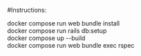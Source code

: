 #Instructions:

docker compose run web bundle install <br /> 
docker compose run rails db:setup<br /> 
docker compose up --build<br /> 
docker compose run web bundle exec rspec<br /> 

